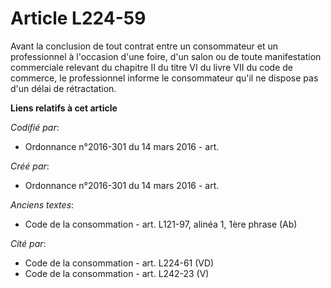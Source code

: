 # Article L224-59

Avant la conclusion de tout contrat entre un consommateur et un professionnel à l'occasion d'une foire, d'un salon ou de
toute manifestation commerciale relevant du chapitre II du titre VI du livre VII du code de commerce, le professionnel
informe le consommateur qu'il ne dispose pas d'un délai de rétractation.

**Liens relatifs à cet article**

_Codifié par_:

  - Ordonnance n°2016-301 du 14 mars 2016 - art.

_Créé par_:

  - Ordonnance n°2016-301 du 14 mars 2016 - art.

_Anciens textes_:

  - Code de la consommation - art. L121-97, alinéa 1, 1ère phrase (Ab)

_Cité par_:

  - Code de la consommation - art. L224-61 (VD)
  - Code de la consommation - art. L242-23 (V)
